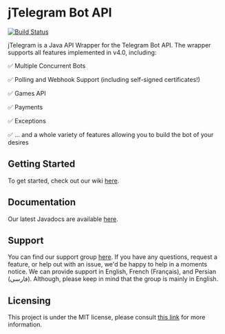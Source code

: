 # jTelegram Bot API

[![Build Status](https://travis-ci.org/jTelegram/jTelegramBotAPI.svg?branch=master)](https://travis-ci.org/jTelegram/jTelegramBotAPI)

jTelegram is a Java API Wrapper for the Telegram Bot API. The wrapper supports all features implemented in v4.0, including:

✅ Multiple Concurrent Bots

✅ Polling and Webhook Support (including self-signed certificates!)

✅ Games API

✅ Payments

✅ Exceptions

✅ ... and a whole variety of features allowing you to build the bot of your desires

## Getting Started

To get started, check out our wiki [here](https://github.com/jtelegram/jTelegramBotAPI/wiki).

## Documentation

Our latest Javadocs are available [here](https://jtelegram.github.io/jTelegramBotAPI/). 

## Support

You can find our support group [here](https://t.me/jTelegramSupport).
If you have any questions, request a feature, or help out with an issue, we'd be happy to help in a moments notice.
We can provide support in English, French (Français), and Persian (فارسی). Although, please keep in mind that the group is mainly in English.

## Licensing

This project is under the MIT license, please consult [this link](https://github.com/jTelegram/jTelegramBotAPI/blob/master/LICENSE) for more information.
